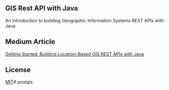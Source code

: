 ## GIS Rest API with Java

An introduction to building Geographic Information Systems REST APIs with Java

## Medium Article

[Getting Started: Building Location-Based GIS REST APIs with Java](https://medium.com/@PondiB/getting-started-building-location-based-gis-rest-apis-with-java-ca28a8869af3?source=friends_link&sk=e31c1992f131c1888d9906375553908e)

## License
[MIT](https://choosealicense.com/licenses/mit/)# postgis
